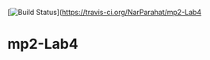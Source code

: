 [![Build Status](https://travis-ci.org/NarParahat/mp2-Lab4.svg?branch=main)](https://travis-ci.org/NarParahat/mp2-Lab4

# mp2-Lab4